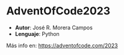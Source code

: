 # AdventOfCode2023

* **Autor**: José R. Morera Campos
* **Lenguaje**: Python

Más info en: https://adventofcode.com/2023
